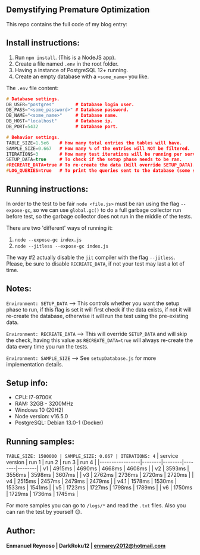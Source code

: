 ## Demystifying Premature Optimization ##

This repo contains the full code of my blog entry: <todo add link here>

## Install instructions:

1) Run `npm install`. (This is a NodeJS app).
2) Create a file named `.env` in the root folder.
3) Having a instance of PostgreSQL 12+ running.
4) Create an empty database with a `<some_name>` you like.

The `.env` file content:
```c++
# Database settings.
DB_USER="postgres"        # Database login user.
DB_PASS="<some_password>" # Database password.
DB_NAME="<some_name>"     # Database name.
DB_HOST="localhost"       # Database ip.
DB_PORT=5432              # Database port.

# Behavior settings.
TABLE_SIZE=1.5e6    # How many total entries the tables will have.
SAMPLE_SIZE=0.667   # How many % of the entries will NOT be filtered.
ITERATIONS=3        # How many test iterations will be running per service version.
SETUP_DATA=true     # To check if the setup phase needs to be ran. 
#RECREATE_DATA=true # To re-create the data (Will override SETUP_DATA).
#LOG_QUERIES=true   # To print the queries sent to the database (some set-up data queries will be skipped).
```

## Running instructions:

In order to the test to be fair `node <file.js>` must be ran using the flag `--expose-gc`,
so we can use `global.gc()` to do a full garbage collector run before test, so the garbage collector does not run
in the middle of the tests.

There are two 'different' ways of running it:
1) `node --expose-gc index.js`
2) `node --jitless --expose-gc index.js`

The way #2 actually disable the `jit` compiler with the flag `--jitless`. 
Please, be sure to disable `RECREATE_DATA`, if not your test may last a lot of time.

## Notes:

`Environment: SETUP_DATA` --> This controls whether you want the setup phase to run, if this flag is set 
it will first check if the data exists, if not it will re-create the database, otherwise it will run the test
using the pre-existing data.

`Environment: RECREATE_DATA` --> This will override `SETUP_DATA` and will skip the check, having this value as
`RECREATE_DATA=true` will always re-create the data every time you run the tests.

`Environment: SAMPLE_SIZE` --> See `setupDatabase.js` for more implementation details.

## Setup info:
- CPU: I7-9700K
- RAM: 32GB - 3200MHz
- Windows 10 (20H2)
- Node version: v16.5.0
- PostgreSQL: Debian 13.0-1 (Docker)

## Running samples:

`TABLE_SIZE: 1500000 | SAMPLE_SIZE: 0.667 | ITERATIONS: 4`
| service version | run 1  | run 2  | run 3  | run 4  |
|-----------------|--------|--------|--------|--------|
| v1              | 4915ms | 4690ms | 4668ms | 4608ms |
| v2              | 3593ms | 3556ms | 3598ms | 3607ms |
| v3              | 2762ms | 2736ms | 2720ms | 2720ms |
| v4              | 2515ms | 2457ms | 2479ms | 2479ms |
| v4.1            | 1578ms | 1530ms | 1533ms | 1541ms |
| v5              | 1723ms | 1727ms | 1798ms | 1789ms |
| v6              | 1750ms | 1729ms | 1736ms | 1745ms |

For more samples you can go to `/logs/*` and read the `.txt` files.
Also you can ran the test by yourself 😊.

## Author:
#### Enmanuel Reynoso | DarkRoku12 | enmarey2012@hotmail.com
